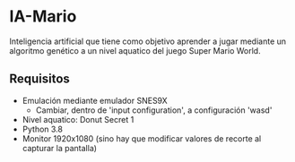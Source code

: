 # IA-Mario

Inteligencia artificial que tiene como objetivo aprender a jugar mediante un algoritmo genético a un nivel aquatico del juego Super Mario World. 

## Requisitos

* Emulación mediante emulador SNES9X
  * Cambiar, dentro de 'input configuration', a configuración 'wasd'
* Nivel aquatico: Donut Secret 1
* Python 3.8
* Monitor 1920x1080 (sino hay que modificar valores de recorte al capturar la pantalla) 

